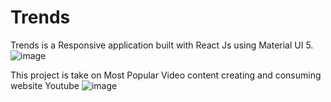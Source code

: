 # Trends

Trends is a Responsive application built with React Js using Material UI 5.
![image](https://github.com/Mohitkumar1011/Trends/assets/95897836/eb95e270-4e60-4e5c-8d47-54d3347abe50)

This project is take on Most Popular Video content creating and consuming website Youtube 
![image](https://github.com/Mohitkumar1011/Trends/assets/95897836/93022d9d-111a-4dad-aa11-d8233339080b)

